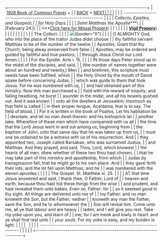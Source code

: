 +-----------------------------------------------------------------------+
|  [1928 Book of Common Prayer](../index.html) +                        |
| [BACK](purification.html) + [NEXT\                                    |
| ](annunciation.html)                                                  |
|                                                                       |
| -------------------------------------------------------------------   |
|                                                                       |
| *Collects, Epistles, and Gospels\                                     |
| for Holy Days*                                                        |
|                                                                       |
| *Saint Matthias the Apostle****\                                      |
| \[February 24.\]\                                                     |
| ***[Click here for Missal Propers](Missal/Feb24.html)\                |
| \                                                                     |
|                                                                       |
| [**Vigil Propers**](Missal/Feb23.html)\                               |
|                                                                       |
| [](../readings/FixedFeb.html#anchor2372905)                           |
|                                                                       |
| \                                                                     |
| The Collect.                                                          |
|                                                                       |
| ![](http://stats.superstats.com/b/ss/DAVIDMCMANNES/1){border="0"}     |
|                                                                       |
| O ALMIGHTY God, who into the place of the traitor Judas didst choose  |
| thy faithful servant Matthias to be of the number of the twelve       |
| Apostles; Grant that thy Church, being alway preserved from false     |
| Apostles, may be ordered and guided by faithful and true pastors;     |
| through Jesus Christ our Lord. Amen.\                                 |
|                                                                       |
| For the Epistle. Acts i. 15.                                          |
|                                                                       |
| IN those days Peter stood up in the midst of the disciples, and said, |
| (the number of names together were about an hundred and twenty,) Men  |
| and brethren, this scripture must needs have been fulfilled, which    |
| the Holy Ghost by the mouth of David spake before concerning Judas,   |
| which was guide to them that took Jesus. For he was numbered with us, |
| and had obtained part of this ministry. Now this man purchased a      |
| field with the reward of iniquity; and falling headlong, he burst     |
| asunder in the midst, and all his bowels gushed out. And it was known |
| unto all the dwellers at Jerusalem; insomuch as that field is called  |
| in their proper tongue, Aceldama, that is to say, The field of blood. |
| For it is written in the book of Psalms, Let his habitation be        |
| desolate, and let no man dwell therein: and his bishoprick let        |
| another take. Wherefore of these men which have companied with us all |
| the time that the Lord Jesus went in and out among us, beginning from |
| the baptism of John, unto that same day that he was taken up from us, |
| must one be ordained to be a witness with us of his resurrection. And |
| they appointed two, Joseph called Barsabas, who was surnamed Justus,  |
| and Matthias. And they prayed, and said, Thou, Lord, which knowest    |
| the hearts of all men, shew whether of these two thou hast chosen,    |
| that he may take part of this ministry and apostleship, from which    |
| Judas by transgression fell, that he might go to his own place. And   |
| they gave forth their lots; and the lot fell upon Matthias; and he    |
| was numbered with the eleven apostles.\                               |
|                                                                       |
| The Gospel. St. Matthew xi. 25.                                       |
|                                                                       |
| AT that time Jesus answered and said, I thank thee, O Father, Lord of |
| heaven and earth, because thou hast hid these things from the wise    |
| and prudent, and hast revealed them unto babes. Even so, Father: for  |
| so it seemed good in thy sight. All things are delivered unto me of   |
| my Father: and no man knoweth the Son, but the Father; neither        |
| knoweth any man the Father, save the Son, and he to whomsoever the    |
| Son will reveal him. Come unto me, all ye that labour and are heavy   |
| laden, and I will give you rest. Take my yoke upon you, and learn of  |
| me; for I am meek and lowly in heart: and ye shall find rest unto     |
| your souls. For my yoke is easy, and my burden is light.              |
|                                                                       |
|                                                                       |
|                                                                       |
| -------------------------------------------------------------------   |
|                                                                       |
| [](http://www.episcopalnet.org/DBS/DOR.html)                          |
+-----------------------------------------------------------------------+
